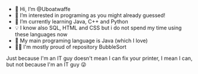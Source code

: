 - 👋 Hi, I’m @Uboatwaffe
- 👀 I’m interested in programing as you might already guessed!
- 🌱 I’m currently learning Java, C++ and Python
- 💡 I know also SQL, HTML and CSS but i do not spend my time using these languages now
- 💞 My main programing language is Java (which I love)
- 👨‍💻 I'm mostly proud of repository BubbleSort

Just because I'm an IT guy doesn't mean I can fix your printer, I mean I can, but not because I'm an IT guy 😜

<!---
Uboatwaffe/Uboatwaffe is a ✨ special ✨ repository because its `README.md` (this file) appears on your GitHub profile.
You can click the Preview link to take a look at your changes.
--->

